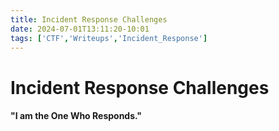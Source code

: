 ```yaml
---
title: Incident Response Challenges
date: 2024-07-01T13:11:20-10:01
tags: ['CTF','Writeups','Incident_Response']
---
```

# Incident Response Challenges
 
#### "I am the One Who Responds."